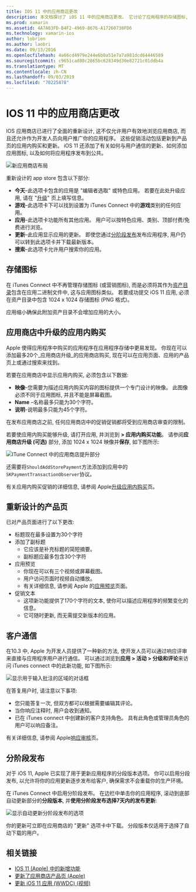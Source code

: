 ```yaml
---
title: IOS 11 中的应用商店更改
description: 本文档探讨了 iOS 11 中的应用商店更改。 它讨论了应用程序的存储图标, 升级的应用程序内购买、重新设计的产品页、客户通信和分阶段发布。
ms.prod: xamarin
ms.assetid: 4A7A03FD-B4F2-4969-8676-A17260730FD6
ms.technology: xamarin-ios
author: lobrien
ms.author: laobri
ms.date: 09/13/2016
ms.openlocfilehash: 4a66cd4979e244e6b0a51e7a7a981dcd64446589
ms.sourcegitcommit: c9651cad80c2865bc628349d30e82721c01ddb4a
ms.translationtype: MT
ms.contentlocale: zh-CN
ms.lasthandoff: 09/03/2019
ms.locfileid: "70225878"
---
```

# <a name="app-store-changes-in-ios-11"></a>IOS 11 中的应用商店更改

IOS 应用商店已进行了全面的重新设计, 这不仅允许用户有效地浏览应用商店, 而且还允许作为开发人员向用户推广你的应用程序。 这些促销活动包括更新到产品页的应用内购买和更新。 iOS 11 还添加了有关如何与用户通信的更新、如何添加应用图标, 以及如何将应用程序发布到公共。

![新应用商店布局](app-store-changes-images/image3.jpg)

重新设计的 app store 包含以下部分:

- **今天**–此选项卡包含的应用是 "编辑者选取" 或特色应用。 若要在此处升级应用, 请在 "[升级](https://developer.apple.com//contact/app-store/promote/)" 页上填写信息。
- **游戏**–此选项卡下可以找到设置为 iTunes Connect 中的**游戏**类别的任何应用。
- **应用**–此选项卡功能所有其他应用。 用户可以按特色应用、类别、顶部付费/免费进行浏览。
- **更新**–此应用显示应用的更新。 即使您通过[分阶段发布](#Phased_Release)发布应用程序, 用户仍可以转到此选项卡并下载最新版本。
- **搜索**–此选项卡允许用户搜索你的应用。

## <a name="store-icon"></a>存储图标

在 iTunes Connect 中不再管理存储图标 (或营销图标), 而是必须将其作为[资产目录](~/ios/app-fundamentals/images-icons/app-icons.md)包含在应用二进制文件中, 这与应用图标类似。 若要成功提交 iOS 11 应用, 必须在资产目录中包含 1024 x 1024 存储图标 (PNG 格式)。

应用缩小确保此附加资产目录不会增加应用的大小。


## <a name="in-app-purchases-promoted-in-the-app-store"></a>应用商店中升级的应用内购买

Apple 使得应用程序中购买的应用程序在应用程序存储中更易发现。 你现在可以添加最多20个_应用商店升级_的应用商店购买, 现在可以在应用页面、应用的产品页上或通过搜索来找到。

若要在应用商店中显示应用内购买, 必须包含以下数据:

- **映像**–您需要为描述应用内购买内容的图标提供一个专门设计的映像。 此图像必须不同于应用图标, 并且不能是屏幕截图。
- **Name** –名称最多只能为30个字符。
- **说明**-说明最多只能为45个字符。

在发布应用商店之前, 任何应用商店中的促销促销都将受到应用商店审查的限制。

若要使应用内购买能够升级, 请打开应用, 并浏览到 **> 应用内购买功能**。 请参阅**应用商店升级 (可选)** 部分, 添加 1024 x 1024 映像并**保存**, 如下图所示:

![ITune Connect 中的应用商店提升部分](app-store-changes-images/image4.png)

还需要将`ShouldAddStorePayment`方法添加到应用中的`SKPaymentTransactionObserver`协议。

有关应用内购买促销的详细信息, 请参阅 Apple[升级应用内购买](https://developer.apple.com/app-store/promoting-in-app-purchases/)页。

## <a name="redesigned-product-page"></a>重新设计的产品页

已对产品页面进行了以下更改:

- 标题现在最多设置为30个字符
- 添加了副标题
  - 它应该是补充标题的简短摘要。
  - 副标题应最多包含30个字符
- 应用预览
  - 你现在可以有三个视频或屏幕截图。
  - 用户访问页面时视频自动播放。
  - 有关详细信息, 请参阅 Apple 的[应用预览](https://developer.apple.com/app-store/app-previews/)页面。
- 促销文本
  - 这项新功能提供了170个字符的文本, 使你可以描述应用程序的频繁变化的信息。
  - 它可随时更新, 而无需提交新版本的应用。

## <a name="customer-communication"></a>客户通信

在10.3 中, Apple 为开发人员提供了一种新的方法, 使开发人员可以通过响应评审来直接与应用程序用户进行通信。 可以通过浏览到**应用 > 活动 > 分级和评论**来访问 iTunes connect 中的此新功能, 如下图所示:

![显示用于输入批注的区域的对话框](app-store-changes-images/image5.png)

在答复用户时, 请注意以下事项:

- 您只能答复一次, 但双方都可以根据需要编辑其评论。
- 当你响应注释时, 用户会收到通知。
- 已在 iTunes connect 中创建新的客户支持角色。 具有此角色或管理员角色的用户可以响应备注。

有关详细信息, 请参阅 Apple[响应审核](https://developer.apple.com/app-store/responding-to-reviews/)页。

<a name="Phased_Release"/>

## <a name="phased-release"></a>分阶段发布

对于 iOS 11, Apple 已实现了用于更新应用程序的分段版本选项。 你可以启用分段发布, 以允许将你的应用更新逐步发布给客户, 确保需求不会重载你的生产环境。

在 iTunes Connect 中启用分阶段发布。 在边栏中单击你的应用程序, 滚动到底部自动更新部分的**分段版本**, 并**使用分阶段发布选择7天内的发布更新**:

![显示自动更新分阶段发布的选项](app-store-changes-images/image6.png)

你的更新可立即在应用商店的 "更新" 选项卡中下载。 分段版本仅适用于选择了自动下载的用户。


## <a name="related-links"></a>相关链接

- [IOS 11 (Apple) 中的新增功能](https://developer.apple.com/ios/)
- [更新了应用商店产品页 (Apple)](https://developer.apple.com/app-store/product-page/)
- [更新 iOS 11 应用 (WWDC) (视频)](https://developer.apple.com/videos/play/wwdc2017/204/)
